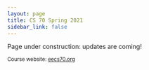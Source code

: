 ```yaml
---
layout: page
title: CS 70 Spring 2021
sidebar_link: false
---
```


<p> Page under construction: updates are coming! </p>



<small> Course website: <a href='https://www.eecs70.org'>eecs70.org</a> </small>
